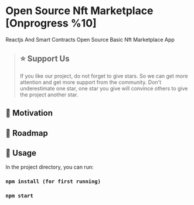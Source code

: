 # Open Source Nft Marketplace [Onprogress %10]
<!-- ALL-CONTRIBUTORS-BADGE:START - Do not remove or modify this section -->

<!-- ALL-CONTRIBUTORS-BADGE:END -->
Reactjs And Smart Contracts Open Source Basic Nft Marketplace App

> ## ⭐ Support Us
> If you like our project, do not forget to give stars. So we can get more attention and get more support from the community. Don't underestimate one star, one  star you give will convince others to give the project another star.


## 💪 Motivation

## 🎉 Roadmap

## 🔮 Usage
In the project directory, you can run:

### `npm install (for first running)`
### `npm start`

